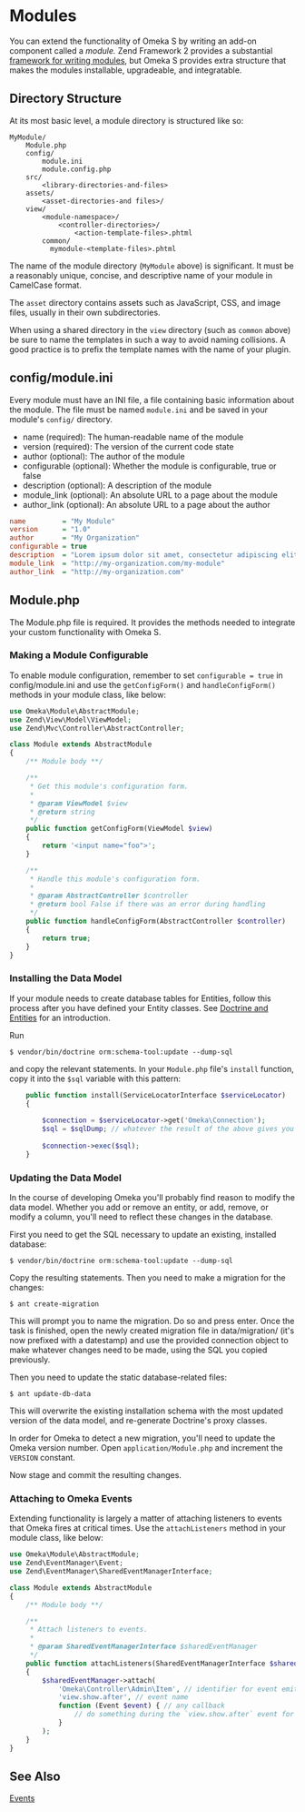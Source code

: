 # Modules

You can extend the functionality of Omeka S by writing an add-on component called a *module.* Zend Framework 2 provides a substantial [framework for writing modules](http://framework.zend.com/manual/2.3/en/modules/zend.module-manager.intro.html), but Omeka S provides extra structure that makes the modules installable, upgradeable, and integratable.

## Directory Structure

At its most basic level, a module directory is structured like so:

```
MyModule/
    Module.php
    config/
        module.ini
        module.config.php
    src/
        <library-directories-and-files>
    assets/
        <asset-directories-and files>/
    view/
        <module-namespace>/
            <controller-directories>/
                <action-template-files>.phtml
        common/
          mymodule-<template-files>.phtml
```

The name of the module directory (`MyModule` above) is significant. It must be a reasonably unique, concise, and descriptive name of your module in CamelCase format.

The `asset` directory contains assets such as JavaScript, CSS, and image files, usually in their own subdirectories.

When using a shared directory in the `view` directory (such as `common` above) be sure to name the templates in such a way to avoid naming collisions. A good practice is to prefix the template names with the name of your plugin.

## config/module.ini

Every module must have an INI file, a file containing basic information about the module. The file must be named `module.ini` and be saved in your module's `config/` directory.

* name (required): The human-readable name of the module
* version (required): The version of the current code state
* author (optional): The author of the module
* configurable (optional): Whether the module is configurable, true or false
* description (optional): A description of the module
* module_link (optional): An absolute URL to a page about the module
* author_link (optional): An absolute URL to a page about the author

```ini
name         = "My Module"
version      = "1.0"
author       = "My Organization"
configurable = true
description  = "Lorem ipsum dolor sit amet, consectetur adipiscing elit."
module_link  = "http://my-organization.com/my-module"
author_link  = "http://my-organization.com"
```

## Module.php

The Module.php file is required. It provides the methods needed to integrate your custom functionality with Omeka S.

### Making a Module Configurable

To enable module configuration, remember to set `configurable = true` in config/module.ini and use the `getConfigForm()` and `handleConfigForm()` methods in your module class, like below:

```php
use Omeka\Module\AbstractModule;
use Zend\View\Model\ViewModel;
use Zend\Mvc\Controller\AbstractController;

class Module extends AbstractModule
{
    /** Module body **/

    /**
     * Get this module's configuration form.
     *
     * @param ViewModel $view
     * @return string
     */
    public function getConfigForm(ViewModel $view)
    {
        return '<input name="foo">';
    }

    /**
     * Handle this module's configuration form.
     *
     * @param AbstractController $controller
     * @return bool False if there was an error during handling
     */
    public function handleConfigForm(AbstractController $controller)
    {
        return true;
    }
}
```

### Installing the Data Model

If your module needs to create database tables for Entities, follow this process after you have defined your Entity classes. See [Doctrine and Entities](doctrine_and_entities.md) for an introduction.

Run

    $ vendor/bin/doctrine orm:schema-tool:update --dump-sql

and copy the relevant statements. In your `Module.php` file's `install` function, copy it into the `$sql` variable with this pattern:

```php
    public function install(ServiceLocatorInterface $serviceLocator)
    {
        
        $connection = $serviceLocator->get('Omeka\Connection');
        $sql = $sqlDump; // whatever the result of the above gives you 
          
        $connection->exec($sql);
    }

```


### Updating the Data Model

In the course of developing Omeka you'll probably find reason to modify the data model. Whether you add or remove an entity, or add, remove, or modify a column, you'll need to reflect these changes in the database.

First you need to get the SQL necessary to update an existing, installed database:

    $ vendor/bin/doctrine orm:schema-tool:update --dump-sql

Copy the resulting statements. Then you need to make a migration for the changes:

    $ ant create-migration

This will prompt you to name the migration. Do so and press enter. Once the task is finished, open the newly created migration file in data/migration/ (it's now prefixed with a datestamp) and use the provided connection object to make whatever changes need to be made, using the SQL you copied previously.

Then you need to update the static database-related files:

    $ ant update-db-data

This will overwrite the existing installation schema with the most updated version of the data model, and re-generate Doctrine's proxy classes.

In order for Omeka to detect a new migration, you'll need to update the Omeka version number. Open `application/Module.php` and increment the `VERSION` constant.

Now stage and commit the resulting changes.


### Attaching to Omeka Events

Extending functionality is largely a matter of attaching listeners to events that Omeka fires at critical times. Use the `attachListeners` method in your module class, like below:

```php
use Omeka\Module\AbstractModule;
use Zend\EventManager\Event;
use Zend\EventManager\SharedEventManagerInterface;

class Module extends AbstractModule
{
    /** Module body **/

    /**
     * Attach listeners to events.
     *
     * @param SharedEventManagerInterface $sharedEventManager
     */
    public function attachListeners(SharedEventManagerInterface $sharedEventManager)
    {
        $sharedEventManager->attach(
            'Omeka\Controller\Admin\Item', // identifier for event emitting component
            'view.show.after', // event name
            function (Event $event) { // any callback
                // do something during the `view.show.after` event for a `Omeka\Controller\Admin\Item`
            }
        );
    }
}
```

## See Also

[Events](events.md)
